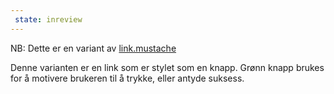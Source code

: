 ```yaml
---
 state: inreview
---
```

NB: Dette er en variant av  [link.mustache](../../patterns/00-atomer-02-lenker-og-knapper-00-link/00-atomer-02-lenker-og-knapper-00-link.html)

Denne varianten er en link som er stylet som en knapp. Grønn knapp brukes for å motivere brukeren til å trykke, eller antyde suksess.
